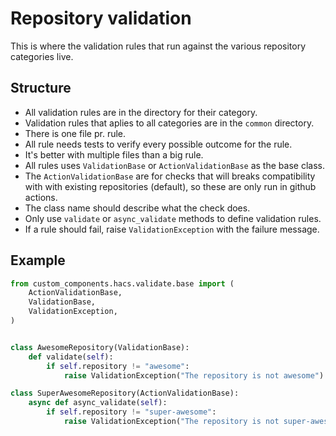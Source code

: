 # Repository validation

This is where the validation rules that run against the various repository categories live.

## Structure

- All validation rules are in the directory for their category.
- Validation rules that aplies to all categories are in the `common` directory.
- There is one file pr. rule.
- All rule needs tests to verify every possible outcome for the rule.
- It's better with multiple files than a big rule.
- All rules uses `ValidationBase` or `ActionValidationBase` as the base class.
- The `ActionValidationBase` are for checks that will breaks compatibility with with existing repositories (default), so these are only run in github actions.
- The class name should describe what the check does.
- Only use `validate` or `async_validate` methods to define validation rules.
- If a rule should fail, raise `ValidationException` with the failure message.


## Example

```python
from custom_components.hacs.validate.base import (
    ActionValidationBase,
    ValidationBase,
    ValidationException,
)


class AwesomeRepository(ValidationBase):
    def validate(self):
        if self.repository != "awesome":
            raise ValidationException("The repository is not awesome")

class SuperAwesomeRepository(ActionValidationBase):
    async def async_validate(self):
        if self.repository != "super-awesome":
            raise ValidationException("The repository is not super-awesome")
```